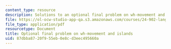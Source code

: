 ```yaml
---
content_type: resource
description: Solutions to an optional final problem on wh-movement and islands.
file: https://ol-ocw-studio-app-qa.s3.amazonaws.com/courses/24-902-language-and-its-structure-ii-syntax-fall-2003/87dbba8720f955eb0e8cd3eec495660a_practiceps_ans.pdf
file_type: application/pdf
resourcetype: Document
title: Optional final problem on wh-movement and islands
uid: 87dbba87-20f9-55eb-0e8c-d3eec495660a
---
```

